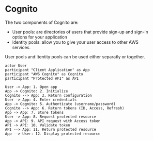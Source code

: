 # Cognito

The two components of Cognito are:&#x20;

* User pools: are directories of users that provide sign-up and sign-in options for your application
* Identity pools: allow you to give your user access to other AWS services.&#x20;

User pools and Itentity pools can be used either separatly or together.&#x20;



```plant-uml
actor User
participant "Client Application" as App
participant "AWS Cognito" as Cognito
participant "Protected API" as API

User -> App: 1. Open app
App -> Cognito: 2. Initialize
Cognito --> App: 3. Return configuration
User -> App: 4. Enter credentials
App -> Cognito: 5. Authenticate (username/password)
Cognito --> App: 6. Return tokens (ID, Access, Refresh)
App -> App: 7. Store tokens
User -> App: 8. Request protected resource
App -> API: 9. API request with Access token
API -> API: 10. Validate token
API --> App: 11. Return protected resource
App --> User: 12. Display protected resource
```
